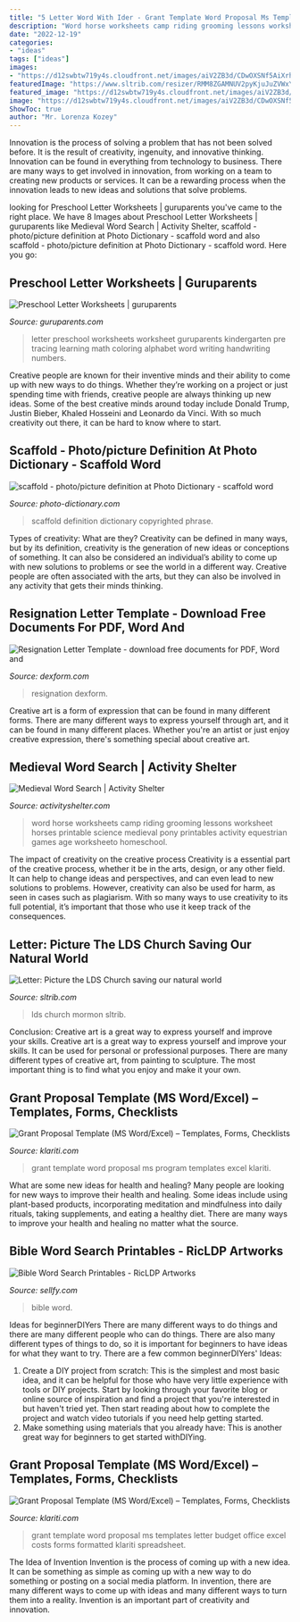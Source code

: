 ```yaml
---
title: "5 Letter Word With Ider - Grant Template Word Proposal Ms Templates Letter Budget Office Excel Costs Forms Formatted Klariti Spreadsheet"
description: "Word horse worksheets camp riding grooming lessons worksheet horses printable science medieval pony printables activity equestrian games age worksheeto homeschool"
date: "2022-12-19"
categories:
- "ideas"
tags: ["ideas"]
images:
- "https://d12swbtw719y4s.cloudfront.net/images/aiV2ZB3d/CDwOXSNf5AiXrh1pEE2v/XOfNGJH9LI.jpeg?w=1200"
featuredImage: "https://www.sltrib.com/resizer/RMM8ZGAMNUV2pyKjuJuZVWxYdxc=/1200x630/cloudfront-us-east-1.images.arcpublishing.com/sltrib/4UWQXM6NNRB6LCYZHJQYT47TUQ.jpg"
featured_image: "https://d12swbtw719y4s.cloudfront.net/images/aiV2ZB3d/CDwOXSNf5AiXrh1pEE2v/XOfNGJH9LI.jpeg?w=1200"
image: "https://d12swbtw719y4s.cloudfront.net/images/aiV2ZB3d/CDwOXSNf5AiXrh1pEE2v/XOfNGJH9LI.jpeg?w=1200"
ShowToc: true
author: "Mr. Lorenza Kozey"
---
```



Innovation is the process of solving a problem that has not been solved before. It is the result of creativity, ingenuity, and innovative thinking. Innovation can be found in everything from technology to business. There are many ways to get involved in innovation, from working on a team to creating new products or services. It can be a rewarding process when the innovation leads to new ideas and solutions that solve problems.

	

		
looking for Preschool Letter Worksheets | guruparents you've came to the right place. We have 8 Images about Preschool Letter Worksheets | guruparents like Medieval Word Search | Activity Shelter, scaffold - photo/picture definition at Photo Dictionary - scaffold word and also scaffold - photo/picture definition at Photo Dictionary - scaffold word. Here you go:
		
    
## Preschool Letter Worksheets | Guruparents

<img loading=lazy src="http://www.guruparents.com/image-files/preschool-letter-worksheet-j.png" onerror="this.onerror=null;this.src='https://tse4.mm.bing.net/th?id=OIP.WmZDD4QHGRAt2B0C2wJ8mwHaKd&amp;pid=15.1';" alt="Preschool Letter Worksheets | guruparents">

_Source: guruparents.com_

>letter preschool worksheets worksheet guruparents kindergarten pre tracing learning math coloring alphabet word writing handwriting numbers. 

	

Creative people are known for their inventive minds and their ability to come up with new ways to do things. Whether they’re working on a project or just spending time with friends, creative people are always thinking up new ideas. Some of the best creative minds around today include Donald Trump, Justin Bieber, Khaled Hosseini and Leonardo da Vinci. With so much creativity out there, it can be hard to know where to start.

    
## Scaffold - Photo/picture Definition At Photo Dictionary - Scaffold Word

<img loading=lazy src="http://www.photo-dictionary.com/photofiles/list/531/919scaffold.jpg" onerror="this.onerror=null;this.src='https://tse4.mm.bing.net/th?id=OIP._TbMGetfAg8zvXVSyb8F-AHaJ4&amp;pid=15.1';" alt="scaffold - photo/picture definition at Photo Dictionary - scaffold word">

_Source: photo-dictionary.com_

>scaffold definition dictionary copyrighted phrase. 

	

Types of creativity: What are they?
Creativity can be defined in many ways, but by its definition, creativity is the generation of new ideas or conceptions of something. It can also be considered an individual’s ability to come up with new solutions to problems or see the world in a different way. Creative people are often associated with the arts, but they can also be involved in any activity that gets their minds thinking.

    
## Resignation Letter Template - Download Free Documents For PDF, Word And

<img loading=lazy src="https://static.dexform.com/media/docs/1117/resignation-letter-6_1.png" onerror="this.onerror=null;this.src='https://tse4.mm.bing.net/th?id=OIP.thfPwB9AlF9_tg4TJm-0DAHaKe&amp;pid=15.1';" alt="Resignation Letter Template - download free documents for PDF, Word and">

_Source: dexform.com_

>resignation dexform. 

	

Creative art is a form of expression that can be found in many different forms. There are many different ways to express yourself through art, and it can be found in many different places. Whether you're an artist or just enjoy creative expression, there's something special about creative art.

    
## Medieval Word Search | Activity Shelter

<img loading=lazy src="https://www.activityshelter.com/wp-content/uploads/2017/03/horse-word-search-free.jpg" onerror="this.onerror=null;this.src='https://tse1.mm.bing.net/th?id=OIP.ELCPjv0GxSN3fIczvHM1nAHaKR&amp;pid=15.1';" alt="Medieval Word Search | Activity Shelter">

_Source: activityshelter.com_

>word horse worksheets camp riding grooming lessons worksheet horses printable science medieval pony printables activity equestrian games age worksheeto homeschool. 

	

The impact of creativity on the creative process
Creativity is a essential part of the creative process, whether it be in the arts, design, or any other field. It can help to change ideas and perspectives, and can even lead to new solutions to problems. However, creativity can also be used for harm, as seen in cases such as plagiarism. With so many ways to use creativity to its full potential, it’s important that those who use it keep track of the consequences.

    
## Letter: Picture The LDS Church Saving Our Natural World

<img loading=lazy src="https://www.sltrib.com/resizer/RMM8ZGAMNUV2pyKjuJuZVWxYdxc=/1200x630/cloudfront-us-east-1.images.arcpublishing.com/sltrib/4UWQXM6NNRB6LCYZHJQYT47TUQ.jpg" onerror="this.onerror=null;this.src='https://tse4.mm.bing.net/th?id=OIP.nzdQeL-3Rlw-I7UB_prZtwHaD4&amp;pid=15.1';" alt="Letter: Picture the LDS Church saving our natural world">

_Source: sltrib.com_

>lds church mormon sltrib. 

	

Conclusion: Creative art is a great way to express yourself and improve your skills.
Creative art is a great way to express yourself and improve your skills. It can be used for personal or professional purposes. There are many different types of creative art, from painting to sculpture. The most important thing is to find what you enjoy and make it your own.

    
## Grant Proposal Template (MS Word/Excel) – Templates, Forms, Checklists

<img loading=lazy src="http://klariti.com/wp-content/uploads/2011/07/grant-template-ms-word-7.gif" onerror="this.onerror=null;this.src='https://tse2.mm.bing.net/th?id=OIP.VLKo5ZB5vUSWftBMgd71BgHaKz&amp;pid=15.1';" alt="Grant Proposal Template (MS Word/Excel) – Templates, Forms, Checklists">

_Source: klariti.com_

>grant template word proposal ms program templates excel klariti. 

	

What are some new ideas for health and healing?
Many people are looking for new ways to improve their health and healing. Some ideas include using plant-based products, incorporating meditation and mindfulness into daily rituals, taking supplements, and eating a healthy diet. There are many ways to improve your health and healing no matter what the source.

    
## Bible Word Search Printables - RicLDP Artworks

<img loading=lazy src="https://d12swbtw719y4s.cloudfront.net/images/aiV2ZB3d/CDwOXSNf5AiXrh1pEE2v/XOfNGJH9LI.jpeg?w=1200" onerror="this.onerror=null;this.src='https://tse1.mm.bing.net/th?id=OIP.6WZf9E87nlLr1HL1JRfSegHaQK&amp;pid=15.1';" alt="Bible Word Search Printables - RicLDP Artworks">

_Source: sellfy.com_

>bible word. 

	

Ideas for beginnerDIYers
There are many different ways to do things and there are many different people who can do things. There are also many different types of things to do, so it is important for beginners to have ideas for what they want to try. There are a few common beginnerDIYers' Ideas: 
1. Create a DIY project from scratch: This is the simplest and most basic idea, and it can be helpful for those who have very little experience with tools or DIY projects. Start by looking through your favorite blog or online source of inspiration and find a project that you're interested in but haven't tried yet. Then start reading about how to complete the project and watch video tutorials if you need help getting started. 
2. Make something using materials that you already have: This is another great way for beginners to get started withDIYing.

    
## Grant Proposal Template (MS Word/Excel) – Templates, Forms, Checklists

<img loading=lazy src="https://klariti.com/wp-content/uploads/2011/07/grant-template-ms-word-10.gif" onerror="this.onerror=null;this.src='https://tse1.mm.bing.net/th?id=OIP.VpdS8fpu2VgrZdJSoS2QfgHaKz&amp;pid=15.1';" alt="Grant Proposal Template (MS Word/Excel) – Templates, Forms, Checklists">

_Source: klariti.com_

>grant template word proposal ms templates letter budget office excel costs forms formatted klariti spreadsheet. 

	

The Idea of Invention
Invention is the process of coming up with a new idea. It can be something as simple as coming up with a new way to do something or posting on a social media platform. In invention, there are many different ways to come up with ideas and many different ways to turn them into a reality. Invention is an important part of creativity and innovation.

